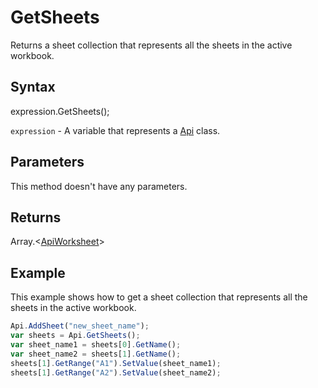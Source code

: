 # GetSheets

Returns a sheet collection that represents all the sheets in the active workbook.

## Syntax

expression.GetSheets();

`expression` - A variable that represents a [Api](../Api.md) class.

## Parameters

This method doesn't have any parameters.

## Returns

Array.\<[ApiWorksheet](../../ApiWorksheet/ApiWorksheet.md)>

## Example

This example shows how to get a sheet collection that represents all the sheets in the active workbook.

```javascript
Api.AddSheet("new_sheet_name");
var sheets = Api.GetSheets();
var sheet_name1 = sheets[0].GetName();
var sheet_name2 = sheets[1].GetName();
sheets[1].GetRange("A1").SetValue(sheet_name1);
sheets[1].GetRange("A2").SetValue(sheet_name2);
```
